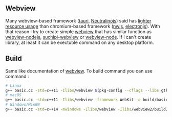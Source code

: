## Webview  
Many webview-based framework ([tauri](https://github.com/tauri-apps/tauri), [Neutralinojs](https://github.com/neutralinojs/neutralinojs)) said has [lighter resource usage](https://github.com/Elanis/web-to-desktop-framework-comparison#benchmarks) than chromium-based framework ([nwjs](https://github.com/nwjs/nw.js/), [electronjs](https://github.com/electron/electron)). With that reason i try to create simple [webview](https://github.com/webview/webview) that has similar function as [webview-nodejs](https://github.com/Winterreisender/webview-nodejs), [suchipi-webview](https://github.com/suchipi/webview) or [webview-node](https://github.com/suchipi/webview-node). If i can't create library, at least it can be exectuble command on any desktop platform.

## Build  
Same like documentation of [webview](https://github.com/webview/webview). To build command you can use command :  
```sh
# Linux
g++ basic.cc -std=c++11 -Ilibs/webview $(pkg-config --cflags --libs gtk+-3.0 webkit2gtk-4.0) -o build/basic && ./build/basic
# macOS
g++ basic.cc -std=c++11 -Ilibs/webview -framework WebKit -o build/basic && ./build/basic
# Windows/MinGW
g++ basic.cc -std=c++14 -mwindows -Ilibs/webview -Ilibs/webview2/build/native/include -ladvapi32 -lole32 -lshell32 -lshlwapi -luser32 -lversion -o build/basic.exe && "build/basic.exe"
```
